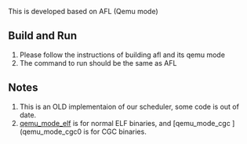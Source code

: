 This is developed based on AFL (Qemu mode)

## Build and Run

1. Please follow the instructions of building afl and its qemu mode
2. The command to run should be the same as AFL

## Notes

1. This is an OLD implementaion of our scheduler, some code is out of date.
2. [qemu_mode_elf](qemu_mode_elf) is for normal ELF binaries, and [qemu_mode_cgc ](qemu_mode_cgc0 is for CGC binaries.